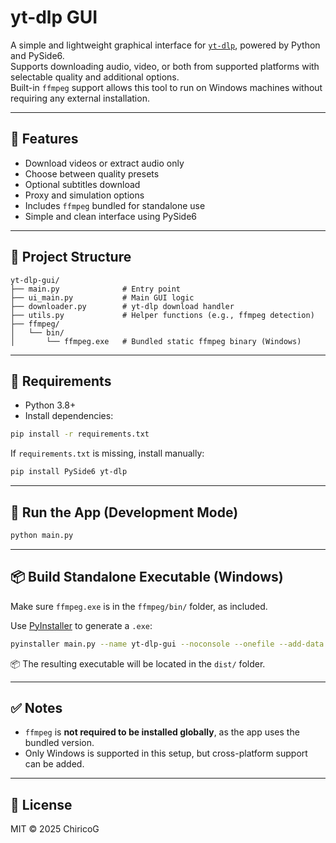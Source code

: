 # yt-dlp GUI

A simple and lightweight graphical interface for [`yt-dlp`](https://github.com/yt-dlp/yt-dlp), powered by Python and PySide6.  
Supports downloading audio, video, or both from supported platforms with selectable quality and additional options.  
Built-in `ffmpeg` support allows this tool to run on Windows machines without requiring any external installation.

---

## 🚀 Features

- Download videos or extract audio only
- Choose between quality presets
- Optional subtitles download
- Proxy and simulation options
- Includes `ffmpeg` bundled for standalone use
- Simple and clean interface using PySide6

---

## 📁 Project Structure

```
yt-dlp-gui/
├── main.py              # Entry point
├── ui_main.py           # Main GUI logic
├── downloader.py        # yt-dlp download handler
├── utils.py             # Helper functions (e.g., ffmpeg detection)
├── ffmpeg/
│   └── bin/
│       └── ffmpeg.exe   # Bundled static ffmpeg binary (Windows)
```

---

## 🔧 Requirements

- Python 3.8+
- Install dependencies:

```bash
pip install -r requirements.txt
```

If `requirements.txt` is missing, install manually:

```bash
pip install PySide6 yt-dlp
```

---

## 🧪 Run the App (Development Mode)

```bash
python main.py
```

---

## 📦 Build Standalone Executable (Windows)

Make sure `ffmpeg.exe` is in the `ffmpeg/bin/` folder, as included.

Use [PyInstaller](https://pyinstaller.org/) to generate a `.exe`:

```bash
pyinstaller main.py --name yt-dlp-gui --noconsole --onefile --add-data "ffmpeg\bin;ffmpeg/bin"
```

📦 The resulting executable will be located in the `dist/` folder.

---

## ✅ Notes

- `ffmpeg` is **not required to be installed globally**, as the app uses the bundled version.
- Only Windows is supported in this setup, but cross-platform support can be added.

---

## 📄 License

MIT © 2025 ChiricoG
